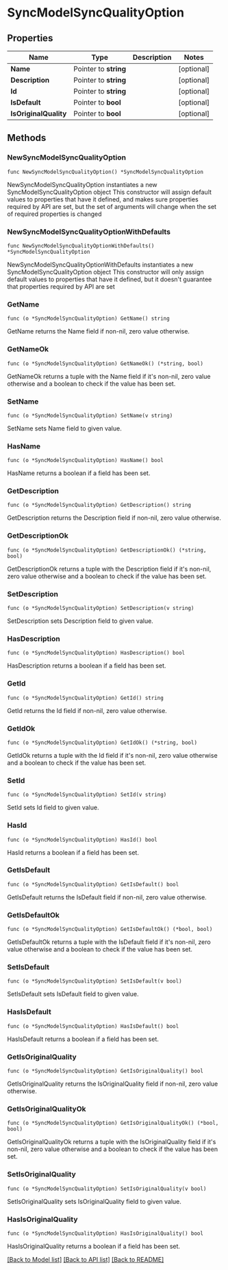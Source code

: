 # SyncModelSyncQualityOption

## Properties

Name | Type | Description | Notes
------------ | ------------- | ------------- | -------------
**Name** | Pointer to **string** |  | [optional] 
**Description** | Pointer to **string** |  | [optional] 
**Id** | Pointer to **string** |  | [optional] 
**IsDefault** | Pointer to **bool** |  | [optional] 
**IsOriginalQuality** | Pointer to **bool** |  | [optional] 

## Methods

### NewSyncModelSyncQualityOption

`func NewSyncModelSyncQualityOption() *SyncModelSyncQualityOption`

NewSyncModelSyncQualityOption instantiates a new SyncModelSyncQualityOption object
This constructor will assign default values to properties that have it defined,
and makes sure properties required by API are set, but the set of arguments
will change when the set of required properties is changed

### NewSyncModelSyncQualityOptionWithDefaults

`func NewSyncModelSyncQualityOptionWithDefaults() *SyncModelSyncQualityOption`

NewSyncModelSyncQualityOptionWithDefaults instantiates a new SyncModelSyncQualityOption object
This constructor will only assign default values to properties that have it defined,
but it doesn't guarantee that properties required by API are set

### GetName

`func (o *SyncModelSyncQualityOption) GetName() string`

GetName returns the Name field if non-nil, zero value otherwise.

### GetNameOk

`func (o *SyncModelSyncQualityOption) GetNameOk() (*string, bool)`

GetNameOk returns a tuple with the Name field if it's non-nil, zero value otherwise
and a boolean to check if the value has been set.

### SetName

`func (o *SyncModelSyncQualityOption) SetName(v string)`

SetName sets Name field to given value.

### HasName

`func (o *SyncModelSyncQualityOption) HasName() bool`

HasName returns a boolean if a field has been set.

### GetDescription

`func (o *SyncModelSyncQualityOption) GetDescription() string`

GetDescription returns the Description field if non-nil, zero value otherwise.

### GetDescriptionOk

`func (o *SyncModelSyncQualityOption) GetDescriptionOk() (*string, bool)`

GetDescriptionOk returns a tuple with the Description field if it's non-nil, zero value otherwise
and a boolean to check if the value has been set.

### SetDescription

`func (o *SyncModelSyncQualityOption) SetDescription(v string)`

SetDescription sets Description field to given value.

### HasDescription

`func (o *SyncModelSyncQualityOption) HasDescription() bool`

HasDescription returns a boolean if a field has been set.

### GetId

`func (o *SyncModelSyncQualityOption) GetId() string`

GetId returns the Id field if non-nil, zero value otherwise.

### GetIdOk

`func (o *SyncModelSyncQualityOption) GetIdOk() (*string, bool)`

GetIdOk returns a tuple with the Id field if it's non-nil, zero value otherwise
and a boolean to check if the value has been set.

### SetId

`func (o *SyncModelSyncQualityOption) SetId(v string)`

SetId sets Id field to given value.

### HasId

`func (o *SyncModelSyncQualityOption) HasId() bool`

HasId returns a boolean if a field has been set.

### GetIsDefault

`func (o *SyncModelSyncQualityOption) GetIsDefault() bool`

GetIsDefault returns the IsDefault field if non-nil, zero value otherwise.

### GetIsDefaultOk

`func (o *SyncModelSyncQualityOption) GetIsDefaultOk() (*bool, bool)`

GetIsDefaultOk returns a tuple with the IsDefault field if it's non-nil, zero value otherwise
and a boolean to check if the value has been set.

### SetIsDefault

`func (o *SyncModelSyncQualityOption) SetIsDefault(v bool)`

SetIsDefault sets IsDefault field to given value.

### HasIsDefault

`func (o *SyncModelSyncQualityOption) HasIsDefault() bool`

HasIsDefault returns a boolean if a field has been set.

### GetIsOriginalQuality

`func (o *SyncModelSyncQualityOption) GetIsOriginalQuality() bool`

GetIsOriginalQuality returns the IsOriginalQuality field if non-nil, zero value otherwise.

### GetIsOriginalQualityOk

`func (o *SyncModelSyncQualityOption) GetIsOriginalQualityOk() (*bool, bool)`

GetIsOriginalQualityOk returns a tuple with the IsOriginalQuality field if it's non-nil, zero value otherwise
and a boolean to check if the value has been set.

### SetIsOriginalQuality

`func (o *SyncModelSyncQualityOption) SetIsOriginalQuality(v bool)`

SetIsOriginalQuality sets IsOriginalQuality field to given value.

### HasIsOriginalQuality

`func (o *SyncModelSyncQualityOption) HasIsOriginalQuality() bool`

HasIsOriginalQuality returns a boolean if a field has been set.


[[Back to Model list]](../README.md#documentation-for-models) [[Back to API list]](../README.md#documentation-for-api-endpoints) [[Back to README]](../README.md)


